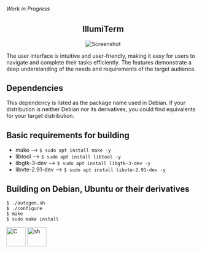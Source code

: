 ###### Work in Progress 

<h2 align="center">IllumiTerm</h2>

<p align="center">
  <img src="https://github.com/IllumiTerm/illumiterm/assets/69394316/8382e2d0-c62d-4f48-aba4-5008b8bd96f1" alt="Screenshot">
</p>

The user interface is intuitive and user-friendly, making it easy for users to navigate and complete their tasks efficiently. The features demonstrate a deep understanding of the needs and requirements of the target audience.

## Dependencies

This dependency is listed as the package name used in Debian. If your distribution is neither Debian nor its derivatives, you could find equivalents for your target distribution.

## Basic requirements for building

* make --> `$ sudo apt install make -y`  
* libtool --> `$ sudo apt install libtool -y`  
* libgtk-3-dev --> `$ sudo apt install libgtk-3-dev -y`  
* libvte-2.91-dev --> `$ sudo apt install libvte-2.91-dev -y`  

## Building on Debian, Ubuntu or their derivatives

```
$ ./autogen.sh  
$ ./configure 
$ make
$ sudo make install 
```
<img src="https://user-images.githubusercontent.com/69394316/229928414-12a215e7-931f-4bd9-93fd-0171607b7823.png" alt="C" width="50" height="50" />  <img src="https://user-images.githubusercontent.com/69394316/229933791-e856ec96-de62-4784-8df2-a1eb6f033811.png" alt="sh" width="50" height="50" /> 
